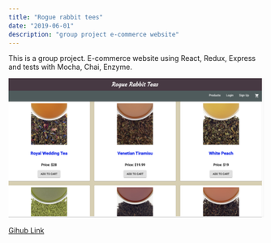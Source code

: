 ```yaml
---
title: "Rogue rabbit tees"
date: "2019-06-01"
description: "group project e-commerce website"
---
```


This is a group project.
E-commerce website using React, Redux, Express and tests with Mocha, Chai, Enzyme.

<img src="https://github.com/Svetanek/gatsby-blog/raw/master/src/images/rr-tees.png" alt ="screenshot rougue rabbit tees" class="project-img"/>

<a href="https://github.com/rogue-rabbits/grace-shopper" class="project-link">Gihub Link</a>
